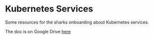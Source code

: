 # Kubernetes Services

Some resources for the sharks onboarding about Kubernetes services.

The doc is on Google Drive [here](https://docs.google.com/document/d/1MTD0UOcK0JX7GEEDbAnLNeRUhKw24icWCMQn34oITdQ/edit#)
